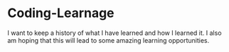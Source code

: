 # Coding-Learnage
I want to keep a history of what I have learned and how I learned it. I also am hoping that this will lead to some amazing learning opportunities. 
